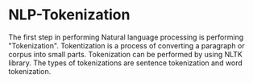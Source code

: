 # NLP-Tokenization

The first step in performing Natural language processing is performing "Tokenization".
Tokentization is a process of converting a paragraph or corpus into small parts.
Tokenization can be performed by using NLTK library.
The types of tokenizations are sentence tokenization and word tokenization.
